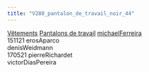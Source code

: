 ```yaml
---
title: "V280_pantalon_de_travail_noir_44"
---
```


[Vêtements](notes/equipements/L_Vetements.md) [Pantalons de travail](notes/equipements/vetements/V_PantalonsDeTravail.md) [michaelFerreira](notes/utilisateurs/beneficiaires/michaelFerreira.md)\
151121 erosAparco\
denisWeidmann\
170521 pierreRichardet\
victorDiasPereira